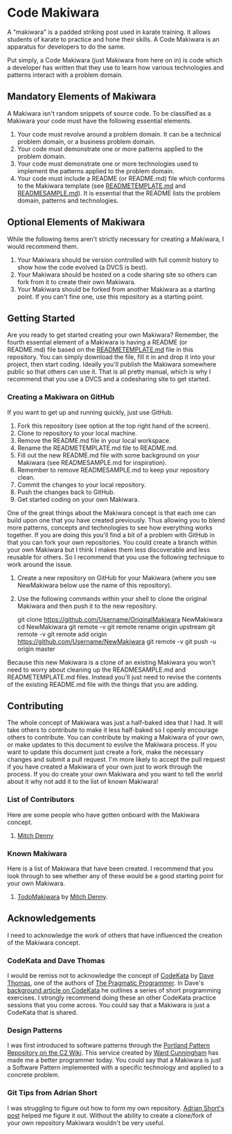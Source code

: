 # Code Makiwara
A "makiwara" is a padded striking post used in karate training. It allows students of karate to practice and hone their skills. A Code Makiwara is an apparatus for developers to do the same.

Put simply, a Code Makiwara (just Makiwara from here on in) is code which a developer has written that they use to learn how various technologies and patterns interact with a problem domain.

## Mandatory Elements of Makiwara
A Makiwara isn't random snippets of source code. To be classified as a Makiwara your code must have the following essential elements.

1. Your code must revolve around a problem domain. It can be a technical problem domain, or a business problem domain.
2. Your code must demonstrate one or more patterns applied to the problem domain.
3. Your code must demonstrate one or more technologies used to implement the patterns applied to the problem domain.
4. Your code must include a README (or README.md) file which conforms to the Makiwara template (see [READMETEMPLATE.md](https://github.com/MitchDenny/Makiwara/blob/master/READMETEMPLATE.md) and [READMESAMPLE.md](https://github.com/MitchDenny/Makiwara/blob/master/READMESAMPLE.md)). It is essential that the README lists the problem domain, patterns and technologies.

## Optional Elements of Makiwara
While the following items aren't strictly necessary for creating a Makiwara, I would recommend them.

1. Your Makiwara should be version controlled with full commit history to show how the code evolved (a DVCS is best).
2. Your Makiwara should be hosted on a code sharing site so others can fork from it to create their own Makiwara.
3. Your Makiwara should be forked from another Makiwara as a starting point. If you can't fine one, use this repository as a starting point.

## Getting Started
Are you ready to get started creating your own Makiwara? Remember, the fourth essential element of a Makiwara is having a README (or README.md) file based on the [READMETEMPLATE.md](https://github.com/MitchDenny/Makiwara/blob/master/READMETEMPLATE.md) file in this repository. You can simply download the file, fill it in and drop it into your project, then start coding. Ideally you'll publish the Makiwara somewhere public so that others can use it. That is all pretty manual, which is why I recommend that you use a DVCS and a codesharing site to get started.

### Creating a Makiwara on GitHub
If you want to get up and running quickly, just use GitHub.

1. Fork this repository (see option at the top right hand of the screen).
2. Clone to repository to your local machine.
3. Remove the README.md file in your local workspace.
4. Rename the READMETEMPLATE.md file to README.md.
5. Fill out the new README.md file with some background on your Makiwara (see READMESAMPLE.md for inspiration).
6. Remember to remove READMESAMPLE.md to keep your repository clean.
7. Commit the changes to your local repository.
8. Push the changes back to GitHub.
9. Get started coding on your own Makiwara.

One of the great things about the Makiwara concept is that each one can build upon one that you have created previously. Thus allowing you to blend more patterns, concepts and technologies to see how everything works together. If you are doing this you'll find a bit of a problem with GitHub in that you can fork your own repositories. You could create a branch within your own Makiwara but I think I makes them less discoverable and less reusable for others. So I recommend that you use the following technique to work around the issue.

1. Create a new repository on GitHub for your Makiwara (where you see NewMakiwara below use the name of this repository).
2. Use the following commands within your shell to clone the original Makiwara and then push it to the new repository.

	git clone https://github.com/Username/OriginalMakiwara NewMakiwara
	cd NewMakiwara
	git remote -v
	git remote rename origin upstream
	git remote -v
	git remote add origin https://github.com/Username/NewMakiwara
	git remote -v
	git push -u origin master

Because this new Makiwara is a clone of an existing Makiwara you won't need to worry about cleaning up the READMESAMPLE.md and READMETEMPLATE.md files. Instead you'll just need to revise the contents of the existing README.md file with the things that you are adding.

## Contributing
The whole concept of Makiwara was just a half-baked idea that I had. It will take others to contribute to make it less half-baked so I openly encourage others to contribute. You can contribute by making a Makiwara of your own, or make updates to this document to evolve the Makiwara process. If you want to update this document just create a fork, make the necessary changes and submit a pull request. I'm more likely to accept the pull request if you have created a Makiwara of your own just to work through the process. If you do create your own Makiwara and you want to tell the world about it why not add it to the list of known Makiwara!

### List of Contributors
Here are some people who have gotten onboard with the Makiwara concept.

1. [Mitch Denny](http://blog.mitchdenny.com)

### Known Makiwara
Here is a list of Makiwara that have been created. I recommend that you look through to see whether any of these would be a good starting point for your own Makiwara.

1. [TodoMakiwara](http://github.com/MitchDenny/TodoMakiwara/) by [Mitch Denny](http://blog.mitchdenny.com).

## Acknowledgements
I need to acknowledge the work of others that have influenced the creation of the Makiwara concept.

### CodeKata and Dave Thomas
I would be remiss not to acknowledge the concept of [CodeKata](http://codekata.pragprog.com/) by [Dave Thomas](http://pragdave.pragprog.com/), one of the authors of [The Pragmatic Programmer](http://pragprog.com/book/tpp/the-pragmatic-programmer). In Dave's [background article on CodeKata](http://codekata.pragprog.com/2007/01/code_kata_backg.html#more) he outlines a series of short programming exercises. I strongly recommend doing these an other CodeKata practice sessions that you come across. You could say that a Makiwara is just a CodeKata that is shared.

### Design Patterns
I was first introduced to software patterns through the [Portland Pattern Repository on the C2 Wiki](http://c2.com/ppr/). This service created by [Ward Cunningham](http://en.wikipedia.org/wiki/Ward_Cunningham) has made me a better programmer today. You could say that a Makiwara is just a Software Pattern implemented with a specific technology and applied to a concrete problem.

### Git Tips from Adrian Short
I was struggling to figure out how to form my own repository. [Adrian Short's post](http://alt.adrianshort.co.uk/blog/2011/11/08/create-multiple-forks-of-a-github-repo/) helped me figure it out. Without the ability to create a clone/fork of your own repository Makiwara wouldn't be very useful.